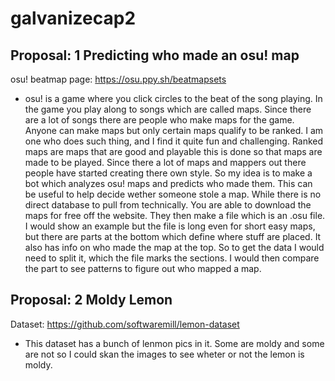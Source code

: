 # galvanizecap2

## Proposal: 1 Predicting who made an osu! map

osu! beatmap page: https://osu.ppy.sh/beatmapsets

 - osu! is a game where you click circles to the beat of the song playing. In the game you play along to songs which are called maps. Since there are a lot of songs there are people who make maps for the game. Anyone can make maps but only certain maps qualify to be ranked. I am one who does such thing, and I find it quite fun and challenging. Ranked maps are maps that are good and playable this is done so that maps are made to be played. 
 Since there a lot of maps and mappers out there people have started creating there own style. So my idea is to make a bot which analyzes osu! maps and predicts who made them. This can be useful to help decide wether someone stole a map.
  While there is no direct database to pull from technically. You are able to download the maps for free off the website. They then make a file which is an .osu file. I would show an example but the file is long even for short easy maps, but there are parts at the bottom which define where stuff are placed. It also has info on who made the map at the top. So to get the data I would need to split it, which the file marks the sections. I would then compare the part to see patterns to figure out who mapped a map.

  
## Proposal: 2 Moldy Lemon
  
  Dataset: https://github.com/softwaremill/lemon-dataset
  
  - This dataset has a bunch of lenmon pics in it. Some are moldy and some are not so I could skan the images to see wheter or not the lemon is moldy.
